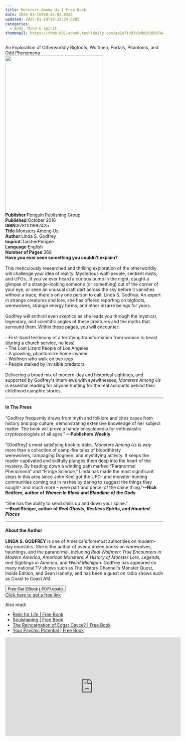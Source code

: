 ```yaml
---
title: Monsters Among Us | Free Book
date: 2025-01-16T20:32:02.033Z
updated: 2025-01-18T19:22:24.628Z
categories:
  - Body, Mind & Spirit
thumbnail: https://thmb-001-ebook.techidaily.com/ae1e71dd3a94bb9108b74dd84b16c066fa0302fb070b88e32d38745df8922a83.jpg
---
```

<main id="book-container">
  <div class="flex flex-col">
    <div class="book-brief flex-1 py-6 px-4 sm:p-6 md:py-10 md:px-8">
      <!-- brief-->
      <div class="book-brief-main">
        An Exploration of Otherworldly Bigfoots, Wolfmen, Portals, Phantoms, and
        Odd Phenomena
      </div>
    </div>
    <div
      class="book-meta-info flex-1 grid gap-4 col-start-1 col-end-3 row-start-1 sm:mb-6 sm:grid-cols-4 lg:gap-6 lg:col-start-2 lg:row-end-6 lg:row-span-6 lg:mb-0"
    >
      <div
        class="book-meta-info-left place-content-center mt-4 p-4 text-sm leading-6 col-start-2 col-span-2 dark:text-slate-400"
      >
        <img
          class="w-full h-500 object-cover rounded-lg sm:h-255 sm:col-span-2 lg:col-span-full"
          src="https://img-001-ebook.techidaily.com/330f364e7b8b07c1ae76e0d5cdd56a2a09374bdb032f4706bb94308a0687ae62.jpg"
          alt=""
          width="312"
          height="500"
        />
      </div>
      <div
        class="book-meta-info-right mt-2 col-start-1 row-start-2 col-span-3 self-center"
      >
        <!-- meta data  -->
        <div class="flex flex-col px-4 md:px-8">
          <div class="flex-1">
            <strong>Publisher</strong>:<span class="px-2"
              >Penguin Publishing Group</span
            >
          </div>
          <div class="flex-1">
            <strong>Published</strong>:<span class="px-2">October 2016</span>
          </div>
          <div class="flex-1">
            <strong>ISBN</strong>:<span class="px-2">9781101992425</span>
          </div>
          <div class="flex-1">
            <strong>Title</strong>:<span class="px-2">Monsters Among Us</span>
          </div>
          <div class="flex-1">
            <strong>Author</strong>:<span class="px-2">Linda S. Godfrey</span>
          </div>
          <div class="flex-1">
            <strong>Imprint</strong>:<span class="px-2">TarcherPerigee</span>
          </div>
          <div class="flex-1">
            <strong>Language</strong>:<span class="px-2">English</span>
          </div>
          <div class="flex-1">
            <strong>Number of Pages</strong>:<span class="px-2">368</span>
          </div>
        </div>
      </div>
    </div>
    <div class="book-description flex-1 py-6 px-4 sm:p-6 md:py-10 md:px-8">
      <div class="book-description-main">
        <div accordion-content="" id="description">
          <b>Have you ever seen something you couldn’t explain? </b><br /><br />
          This meticulously researched and thrilling exploration of the
          otherworldly will challenge your idea of reality. Mysterious
          wolf-people, sentient mists, and UFOs…if you've ever heard a curious
          bump in the night, caught a glimpse of a strange-looking someone (or
          something) out of the corner of your eye, or seen an unusual craft
          dart across the sky before it vanishes without a trace, there's only
          one person to call: Linda S. Godfrey. An expert in strange creatures
          and lore, she has offered reporting on bigfoots, werewolves, strange
          energy forms, and other bizarre beings for years. <br /><br />
          Godfrey will enthrall even skeptics as she leads you through the
          mystical, legendary, and scientific angles of these creatures and the
          myths that surround them. Within these pages, you will
          encounter:&nbsp;<br /><br />- First-hand testimony of a terrifying
          transformation from woman to beast (during a church service, no less)
          <br />- The Lost Lizard People of Los Angeles <br />- A growling,
          phantomlike home invader<br />
          - Wolfmen who walk on two legs <br />- People stalked by invisible
          predators &nbsp; <br /><br />Delivering a broad mix of modern-day and
          historical sightings, and supported by Godfrey's interviews with
          eyewitnesses, <i>Monsters Among Us</i> is essential reading for anyone
          hunting for the real accounts behind their childhood campfire stories.
        </div>
        <div class="accordion-fader"></div>
      </div>
    </div>
    <div class="book-excerpts flex-1 py-6 px-4 sm:p-6 md:py-10 md:px-8">
      <!-- excerpts-->
      <div class="book-excerpts-main">
        <hr />
        <h4 class="placeholder placeholder-heading">
          <span>In The Press</span>
        </h4>
        <p>
          "Godfrey frequently draws from myth and folklore and cites cases from
          history and pop culture, demonstrating extensive knowledge of her
          subject matter. The book will prove a handy encyclopedia for
          enthusiastic cryptozoologists of all ages."<b> —Publishers Weekly</b
          ><br /><br />"[Godfrey]'s most satisfying book to date...<i
            >Monsters Among Us</i
          >&nbsp;is&nbsp;<i>way more</i>&nbsp;than a collection of camp-fire
          tales of bloodthirsty werewolves,&nbsp;rampaging Dogmen, and
          mystifying activity.&nbsp;It keeps the reader captivated and skilfully
          plunges them deep into the heart of the mystery.&nbsp;By heading down
          a winding path marked “Paranormal Phenomena” and “Fringe Science,”
          Linda has made the most significant steps in this area since John Keel
          got the UFO- and monster-hunting communities coming out in rashes by
          daring to suggest the things they sought- and much more – were part
          and parcel of the same thing."<b
            >--Nick Redfern, author of <i>Women In Black </i>and
            <i>Bloodline of the Gods</i></b
          ><br /><br />“She has the ability to send chills up and down your
          spine.”<b
            ><br /><b
              ><b
                ><b>—</b>Brad Steiger, author of
                <i>Real Ghosts, Restless Spirits</i>, and
                <i>Haunted Places</i></b
              ></b
            ><br
          /></b>
        </p>
      </div>
    </div>
    <div class="book-about-author flex-1 py-6 px-4 sm:p-6 md:py-10 md:px-8">
      <!-- about author-->
      <div class="book-main-author-main">
        <hr />
        <h4 class="placeholder placeholder-heading">
          <span>About the Author</span>
        </h4>
        <p>
          <b>LINDA S. GODFREY</b> is one of America's foremost authorities on
          modern-day monsters. She is the author of over a dozen books on
          werewolves, hauntings, and the paranormal, including
          <i>Real Wolfmen: True Encounters in Modern America</i>,
          <i
            >American Monsters: A History of Monster Lore, Legends, and
            Sightings in America</i
          >, and <i>Weird Michigan</i>. Godfrey has appeared on many national TV
          shows such as The History Channel's Monster Quest, Inside Edition, and
          Sean Hannity, and has been a guest on radio shows such as Coast to
          Coast AM.
        </p>
      </div>
    </div>
    <div class="book-free-get flex-1 py-6 px-4 sm:p-6 md:py-10 md:px-8">
      <button
        id="btn-free-get"
        class="bg-blue-500 hover:bg-blue-700 text-white font-bold py-2 px-4 rounded"
      >
        Free Get EBook (.PDF/.epub)
      </button>
      <div id="countdown-display" class="px-2 text-lg mt-2"></div>
      <a
        id="free-link"
        class="hidden bg-blue-500 hover:bg-blue-700 text-white font-bold py-2 px-4 rounded"
        href="https://www.ebooks.com/en-us/book/2520861/monsters-among-us/linda-s-godfrey/"
        target="_blank"
        >Click here to get a free link</a
      >
    </div>
    <script>
      let countdownTime = 0;
      let countdownInterval = null;
      document
        .getElementById('btn-free-get')
        .addEventListener('click', startCountdown);
      function startCountdown() {
        countdownTime = new Date().getTime() + 60000 * 3;
        countdownInterval = setInterval(updateCountdown, 1000);
        document.getElementById('btn-free-get').disabled = true;
        document
          .getElementById('btn-free-get')
          .classList.add('bg-gray-500', 'cursor-not-allowed');
      }
      function updateCountdown() {
        let currentTime = new Date().getTime();
        let timeLeft = countdownTime - currentTime;
        let secondsLeft = Math.floor(timeLeft / 1000);
        document.getElementById('countdown-display').innerHTML =
          `Remaining time: ${secondsLeft} seconds.`;
        if (secondsLeft <= 0) {
          clearInterval(countdownInterval);
          document.getElementById('btn-free-get').classList.add('hidden');
          document.getElementById('free-link').classList.remove('hidden');
          document.getElementById('countdown-display').innerHTML = '';
        }
      }
    </script>
  </div>
</main>

<ins class="adsbygoogle"
      style="display:block"
      data-ad-client="ca-pub-7571918770474297"
      data-ad-slot="8358498916"
      data-ad-format="auto"
      data-full-width-responsive="true"></ins>
    

<span class="atpl-alsoreadstyle">Also read:</span>
<div><ul>
<li><a href="https://novels-ebooks.techidaily.com/516451-9781101404393-reiki-for-life/"><u>Reiki for Life | Free Book</u></a></li>
<li><a href="https://novels-ebooks.techidaily.com/529687-9781556439506-soulshaping/"><u>Soulshaping | Free Book</u></a></li>
<li><a href="https://novels-ebooks.techidaily.com/529681-9781556439766-the-reincarnation-of-edgar-cayce/"><u>The Reincarnation of Edgar Cayce? | Free Book</u></a></li>
<li><a href="https://novels-ebooks.techidaily.com/529706-9781556439902-your-psychic-potential/"><u>Your Psychic Potential | Free Book</u></a></li>
</ul></div>

<!-- affiliate ads begin -->
<iframe width="560" height="315" src="https://www.youtube.com/embed/1CdWd06fCwc?si=wzg-68q0jAksPRXp" title="YouTube video player" frameborder="0" allow="accelerometer; autoplay; clipboard-write; encrypted-media; gyroscope; picture-in-picture; web-share" referrerpolicy="strict-origin-when-cross-origin" allowfullscreen></iframe>
<!-- affiliate ads end -->

